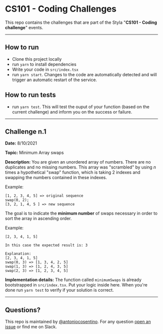 # CS101 - Coding Challenges

This repo contains the challenges that are part of the Styla "**CS101 - Coding challenge**" events.

---

## How to run

-   Clone this project locally
-   run `yarn` to install dependencies
-   Write your code in `src/index.tsx`
-   run `yarn start`. Changes to the code are automatically detected and will trigger an automatic restart of the service.

## How to run tests

-   run `yarn test`. This will test the ouput of your function (based on the current challenge) and inform you on the success or failure.

---

## Challenge n.1

**Date:** 8/10/2021

**Topic:** Minimum Array swaps

**Description:**
You are given an unordered array of numbers. There are no duplicates and no missing numbers. This array was "scrambled" by using _n_ times a hypothetical "swap" function, which is taking 2 indexes and swapping the numbers contained in these indexes.

Example:

```
[1, 2, 3, 4, 5] => original sequence
swap(0, 2);
[3, 2, 1, 4, 5 ] => new sequence

```

The goal is to indicate the **minimum number** of swaps necessary in order to sort the array in ascending order.

Example:

```
[2, 3, 4, 1, 5]

In this case the expected result is: 3

Explanation:
[2, 3, 4, 1, 5]
swap(0, 3) => [1, 3, 4, 2, 5]
swap(1, 3) => [1, 2, 4, 3, 5]
swap(2, 3) => [1, 2, 3, 4, 5]

```

**Implementation details:**
The function called `minimumSwaps` is already bootstrapped in `src/index.tsx`. Put your logic inside here.
When you're done run `yarn test` to verify if your solution is correct.

---

## Questions?

This repo is maintained by [@antoniocosentino](https://github.com/antoniocosentino). For any question [open an issue](https://github.com/kultmedia/code-challenges/issues) or find me on Slack.
